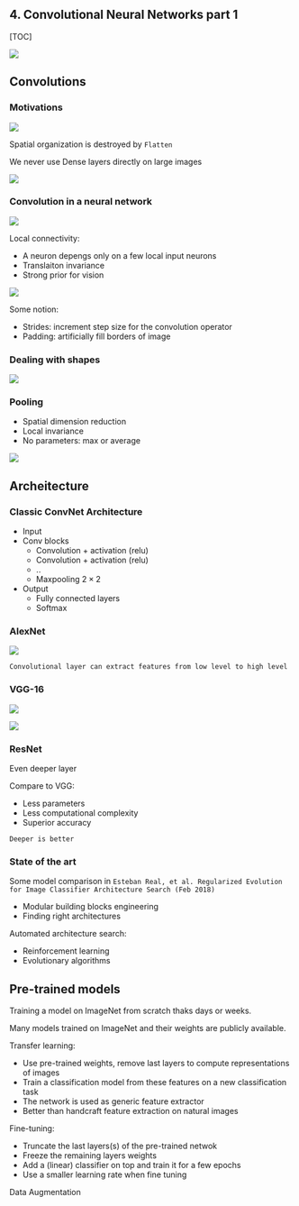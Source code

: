 ## 4. Convolutional Neural Networks part 1

[TOC]

![](https://ws1.sinaimg.cn/large/006tKfTcly1g1iypwca87j31j40pyk4v.jpg)



## Convolutions

### Motivations

![](https://ws1.sinaimg.cn/large/006tKfTcly1g1iyrfjgzzj310s0kkadi.jpg)

Spatial organization is destroyed by `Flatten`

We never use Dense layers directly on large images

![](https://ws4.sinaimg.cn/large/006tKfTcly1g1iytg3u8cj31c00ogte0.jpg)

### Convolution in a neural network

![](https://ws3.sinaimg.cn/large/006tKfTcly1g1iyuq1ftlj318d0u0486.jpg)

Local connectivity:

* A neuron depengs only on a few local input neurons
* Translaiton invariance
* Strong prior for vision



![](https://ws1.sinaimg.cn/large/006tKfTcly1g1iyxm1fuvj30wz0u0te4.jpg)

Some notion:

* Strides: increment step size for the convolution operator
* Padding: artificially fill borders of image



### Dealing with shapes

![](https://ws4.sinaimg.cn/large/006tKfTcly1g1iz1u2aa9j31100u0td5.jpg)

### Pooling

* Spatial dimension reduction
* Local invariance
* No parameters: max or average

![](https://ws3.sinaimg.cn/large/006tKfTcly1g1iz4bs8h0j318a0kqdrn.jpg)



## Archeitecture

### Classic ConvNet Architecture

* Input
* Conv blocks
  * Convolution + activation (relu)
  * Convolution + activation (relu)
  * ..
  * Maxpooling $2\times2$
* Output
  * Fully connected layers
  * Softmax



### AlexNet

![](https://ws3.sinaimg.cn/large/006tKfTcly1g1izceftjaj317t0u0k1y.jpg)

`Convolutional layer can extract features from low level to high level`



### VGG-16

![](https://ws1.sinaimg.cn/large/006tKfTcly1g1izejm8efj31aw0sk7gj.jpg)

![](https://ws1.sinaimg.cn/large/006tKfTcly1g1izezg3dbj312i0u0wsd.jpg)



### ResNet

Even deeper layer

Compare to VGG:

* Less parameters
* Less computational complexity
* Superior accuracy

`Deeper is better`



### State of the art

Some model comparison in `Esteban Real, et al. Regularized Evolution for Image Classifier Architecture Search (Feb 2018)`



* Modular building blocks engineering
* Finding right architectures



Automated architecture search:

* Reinforcement learning
* Evolutionary algorithms



## Pre-trained models

Training a model on ImageNet from scratch thaks days or weeks.

Many models trained on ImageNet and their weights are publicly available.

Transfer learning:

* Use pre-trained weights, remove last layers to compute representations of images
* Train a classification model from these features on a new classification task
* The network is used as generic feature extractor
* Better than handcraft feature extraction on natural images

Fine-tuning:

* Truncate the last layers(s) of the pre-trained netwok
* Freeze the remaining layers weights
* Add a (linear) classifier on top and train it for a few epochs
* Use a smaller learning rate when fine tuning



Data Augmentation